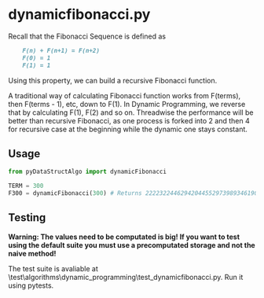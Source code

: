 # dynamicfibonacci.py

Recall that the Fibonacci Sequence is defined as

```markdown
    F(n) + F(n+1) = F(n+2)
    F(0) = 1
    F(1) = 1
```

Using this property, we can build a recursive Fibonacci function.

A traditional way of calculating Fibonacci function works from F(terms), then F(terms - 1), etc, down to F(1).
In Dynamic Programming, we reverse that by calculating F(1), F(2) and so on.
Threadwise the performance will be better than recursive Fibonacci, as one process is forked into 2 and then 4 for recursive case at the beginning while the dynamic one stays constant.

## Usage

```python
from pyDataStructAlgo import dynamicFibonacci

TERM = 300
F300 = dynamicFibonacci(300) # Returns 222232244629420445529739893461909967206666939096499764990979600
```

## Testing

**Warning: The values need to be computated is big! If you want to test using the default suite you must use a precomputated storage and not the naive method!**

The test suite is avaliable at \test\algorithms\dynamic_programming\test_dynamicfibonacci.py. Run it using pytests.
